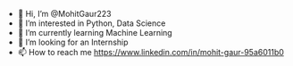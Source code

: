 - 👋 Hi, I’m @MohitGaur223
- 👀 I’m interested in Python, Data Science
- 🌱 I’m currently learning Machine Learning
- 💞️ I’m looking for an Internship
- 📫 How to reach me https://www.linkedin.com/in/mohit-gaur-95a6011b0

<!---
MohitGaur223/MohitGaur223 is a ✨ special ✨ repository because its `README.md` (this file) appears on your GitHub profile.
You can click the Preview link to take a look at your changes.
--->
